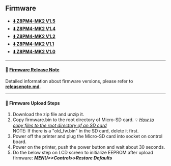 ##  Firmware
- **[:arrow_down: Z8PM4-MK2 V1.5](./Z8PM4MK2_V1_5.zip)**
- **[:arrow_down: Z8PM4-MK2 V1.4](./Z8PM4MK2_V1_4.zip)**
- **[:arrow_down: Z8PM4-MK2 V1.2](./Z8PM4MK2_V1_2.zip)**
- **[:arrow_down: Z8PM4-MK2 V1.1](./Z8PM4MK2_V1_1.zip)**
- **[:arrow_down: Z8PM4-MK2 V1.0](./Z8PM4MK2_V1_0.zip)**

----
#### :blue_book: [Firmware Release Note](../releasenote.md)   
Detailed information about firmware versions, please refer to [**releasenote.md**](../releasenote.md).

----
#### :green_book: Firmware Upload Steps
1. Download the zip file and unzip it.
2. Copy firmware.bin to the root directory of Micro-SD card. :bulb: [*How to copy files to the root directory of an SD card*](https://techques.net/how-to-copy-a-file-to-the-root-of-an-sd-card/)      
NOTE: If there is a "old_fw.bin" in the SD card, delete it first.      
3. Power off the printer and plug the Micro-SD card into socket on control board.
4. Power on the printer, push the power button and wait about 30 seconds.
5. Do the below step on LCD screen to initialize EEPROM after upload firmware:  ***MENU>>Control>>Restore Defaults***